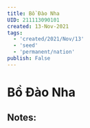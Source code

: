 ```yaml
---
title: Bồ Đào Nha
UID: 211113090101
created: 13-Nov-2021
tags:
  - 'created/2021/Nov/13'
  - 'seed'
  - 'permanent/nation'
publish: False
---
```

# Bồ Đào Nha

## Notes:
